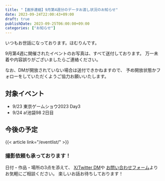 ```yaml
---
title: "【進捗連絡】9月第4週分のデータお渡し状況のお知らせ"
date: 2023-09-24T22:00:43+09:00
draft: true
publishDate: 2023-09-25T06:00:00+09:00
categories: ["お知らせ"]
---
```


いつもお世話になっております。ほむりんです。

9月第4週に開催されたイベントのお写真は、すべて送付しております。
万一未着や内容誤りがございましたらご連絡ください。

なお、DMが開放されていない場合は送付できかねますので、
予め開放状態かフォローをしていただくようご協力お願いいたします。

## 対象イベント

* 9/23 東京ゲームショウ2023 Day3
* 9/24 a!池袋98 2日目

## 今後の予定

{{< article link="/eventlist/" >}}

### 撮影依頼も承っております！

日付・作品・場所の3点を添えて、 
[X/Twitter DM](https://twitter.com/98tml)や
[お問い合わせフォーム](https://t98.info/contact/)よりお気軽にご相談ください。
楽しいお話お待ちしております！